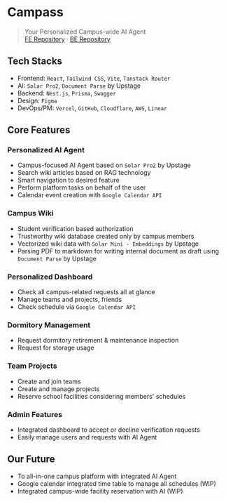 # Campass

> Your Personalized Campus-wide AI Agent  
> [FE Repository](https://github.com/studio-void/campass-fe) · [BE Repository](https://github.com/studio-void/campass-be)

## Tech Stacks

- Frontend: `React`, `Tailwind CSS`, `Vite`, `Tanstack Router`
- AI: `Solar Pro2`, `Document Parse` by Upstage
- Backend: `Nest.js`, `Prisma`, `Swagger`
- Design: `Figma`
- DevOps/PM: `Vercel`, `GitHub`, `Cloudflare`, `AWS`, `Linear`

## Core Features

### Personalized AI Agent

- Campus-focused AI Agent based on `Solar Pro2` by Upstage
- Search wiki articles based on RAG technology
- Smart navigation to desired feature
- Perform platform tasks on behalf of the user
- Calendar event creation with `Google Calendar API`

### Campus Wiki

- Student verification based authorization
- Trustworthy wiki database created only by campus members
- Vectorized wiki data with `Solar Mini - Embeddings` by Upstage
- Parsing PDF to markdown for writing internal document as draft using `Document Parse` by Upstage

### Personalized Dashboard

- Check all campus-related requests all at glance
- Manage teams and projects, friends
- Check schedule via `Google Calendar API`

### Dormitory Management

- Request dormitory retirement & maintenance inspection
- Request for storage usage

### Team Projects

- Create and join teams
- Create and manage projects
- Reserve school facilities considering members' schedules

### Admin Features

- Integrated dashboard to accept or decline verification requests
- Easily manage users and requests with AI Agent

## Our Future

- To all-in-one campus platform with integrated AI Agent
- Google calendar integrated time table to manage all schedules (WIP)
- Integrated campus-wide facility reservation with AI (WIP)
